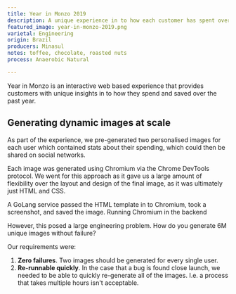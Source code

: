 ```yaml
---
title: Year in Monzo 2019
description: A unique experience in to how each customer has spent over the past year
featured_image: year-in-monzo-2019.png
varietal: Engineering
origin: Brazil
producers: Minasul
notes: toffee, chocolate, roasted nuts
process: Anaerobic Natural

---
```


Year in Monzo is an interactive web based experience that provides customers with unique insights in to how they spend and saved over the past year.

## Generating dynamic images at scale

As part of the experience, we pre-generated two personalised images for each user which contained stats about their spending, which could then be shared on social networks.

Each image was generated using Chromium via the Chrome DevTools protocol. We went for this approach as it gave us a large amount of flexibility over the layout and design of the final image, as it was ultimately just HTML and CSS.

A GoLang service passed the HTML template in to Chromium, took a screenshot, and saved the image. Running Chromium in the backend

However, this posed a large engineering problem. How do you generate 6M unique images without failure?

Our requirements were:

1. **Zero failures**. Two images should be generated for every single user.
2. **Re-runnable quickly**. In the case that a bug is found close launch, we needed to be able to quickly re-generate all of the images. I.e. a process that takes multiple hours isn't acceptable.
